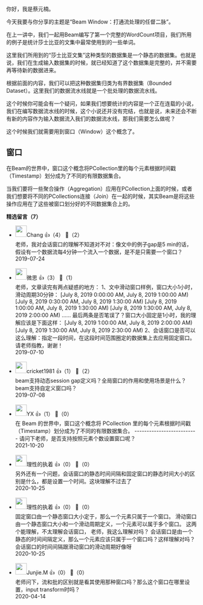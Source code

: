 你好，我是蔡元楠。

今天我要与你分享的主题是“Beam Window：打通流处理的任督二脉”。

在上一讲中，我们一起用Beam编写了第一个完整的WordCount项目，我们所用的例子是统计莎士比亚的文集中最常使用到的一些单词。

这里我们所用到的“莎士比亚文集”这种类型的数据集是一个静态的数据集。也就是说，我们在生成输入数据集的时候，就已经知道了这个数据集是完整的，并不需要再等待新的数据进来。

根据前面的内容，我们可以把这种数据集归类为有界数据集（Bounded Dataset）。这里我们的数据流水线就是一个批处理的数据流水线。

这个时候你可能会有一个疑问，如果我们想要统计的内容是一个正在连载的小说，我们在编写数据流水线的时候，这个小说还并没有完结，也就是说，未来还会不断有新的内容作为输入数据流入我们的数据流水线，那我们需要怎么做呢？

这个时候我们就需要用到窗口（Window）这个概念了。

## 窗口

在Beam的世界中，窗口这个概念将PCollection里的每个元素根据时间戳（Timestamp）划分成为了不同的有限数据集合。

当我们要将一些聚合操作（Aggregation）应用在PCollection上面的时候，或者我们想要将不同的PCollections连接（Join）在一起的时候，其实Beam是将这些操作应用在了这些被窗口划分好的不同数据集合上的。
<div><strong>精选留言（7）</strong></div><ul>
<li><img src="https://static001.geekbang.org/account/avatar/00/11/2b/1b/e88e33ba.jpg" width="30px"><span>Chang</span> 👍（4） 💬（2）<div>老师，我对会话窗口的理解不知道对不对：像文中的例子gap是5 min的话，假设有一个数据流每4分钟一个流入一个数据，是不是只需要一个窗口？</div>2019-07-24</li><br/><li><img src="https://static001.geekbang.org/account/avatar/00/0f/53/3d/1189e48a.jpg" width="30px"><span>微思</span> 👍（3） 💬（1）<div>老师，文章读完有两点疑惑的地方：
1、文中滑动窗口样例，窗口大小1小时，滑动周期30分钟：
[July 8, 2019 0:00:00 AM, July 8, 2019 1:00:00 AM)
[July 8, 2019 0:30:00 AM, July 8, 2019 1:30:00 AM)
[July 8, 2019 1:00:00 AM, July 8, 2019 1:30:00 AM)
[July 8, 2019 1:30:00 AM, July 8, 2019 2:00:00 AM)
……
最后两条是否笔误了？窗口大小固定是1小时，我的理解应该是下面这样：
[July 8, 2019 1:00:00 AM, July 8, 2019 2:00:00 AM)
[July 8, 2019 1:30:00 AM, July 8, 2019 2:30:00 AM)
2、会话窗口是否可以这么理解：指定一段时间，在这段时间范围圈定的数据集上去应用固定窗口。
请老师指教，谢谢！
</div>2019-07-10</li><br/><li><img src="https://static001.geekbang.org/account/avatar/00/0f/48/f3/65c7e3ef.jpg" width="30px"><span>cricket1981</span> 👍（1） 💬（2）<div>beam支持动态session gap定义吗？全局窗口的作用和使用场景是什么？beam支持自定义窗口吗？</div>2019-07-08</li><br/><li><img src="https://static001.geekbang.org/account/avatar/00/14/6c/79/f098c11d.jpg" width="30px"><span>YX</span> 👍（1） 💬（0）<div>在 Beam 的世界中，窗口这个概念将 PCollection 里的每个元素根据时间戳（Timestamp）划分成为了不同的有限数据集合。
--------------------------
请问下老师，是否支持按照元素个数设置窗口呢？</div>2021-10-20</li><br/><li><img src="https://static001.geekbang.org/account/avatar/00/22/49/51/dbb22af1.jpg" width="30px"><span>理性的执着</span> 👍（0） 💬（0）<div>另外还有一个问题，会话窗口的静态时间间隔和固定窗口的静态时间大小的区别是什么，都是设置一个时间。这块理解不过去了</div>2020-10-25</li><br/><li><img src="https://static001.geekbang.org/account/avatar/00/22/49/51/dbb22af1.jpg" width="30px"><span>理性的执着</span> 👍（0） 💬（0）<div>固定窗口由一个静态窗口大小定于，那么一个元素只属于一个窗口。
滑动窗口由一个静态窗口大小和一个滑动周期定义，一个元素可以属于多个窗口。
这两个能理解，不太理解会话窗口，
老师，我这么理解对吗？
会话窗口是由一个静态的时间间隔定义，那么一个元素应该只属于一个窗口吗？这样理解对吗？
会话窗口的时间间隔跟滑动窗口的滑动周期好像呀</div>2020-10-25</li><br/><li><img src="https://static001.geekbang.org/account/avatar/00/19/70/3d/93aa82b6.jpg" width="30px"><span>Junjie.M</span> 👍（0） 💬（0）<div>老师问下，流和批的区别就是看其使用那种窗口吗？那么这个窗口在哪里设置，input transform时吗？</div>2020-04-14</li><br/>
</ul>